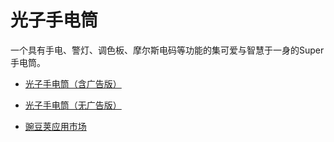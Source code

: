 # 光子手电筒
一个具有手电、警灯、调色板、摩尔斯电码等功能的集可爱与智慧于一身的Super手电筒。  

* [光子手电筒（含广告版）](https://github.com/huihut/superflashlight/raw/master/%E5%85%89%E5%AD%90%E6%89%8B%E7%94%B5%E7%AD%92%EF%BC%88%E5%90%AB%E5%B9%BF%E5%91%8A%E7%89%88%EF%BC%89.apk)
* [光子手电筒（无广告版）](https://github.com/huihut/superflashlight/raw/master/%E5%85%89%E5%AD%90%E6%89%8B%E7%94%B5%E7%AD%92%EF%BC%88%E6%97%A0%E5%B9%BF%E5%91%8A%E7%89%88%EF%BC%89.apk)  
  
* [豌豆荚应用市场](http://www.wandoujia.com/apps/com.menger.superflashlight)
